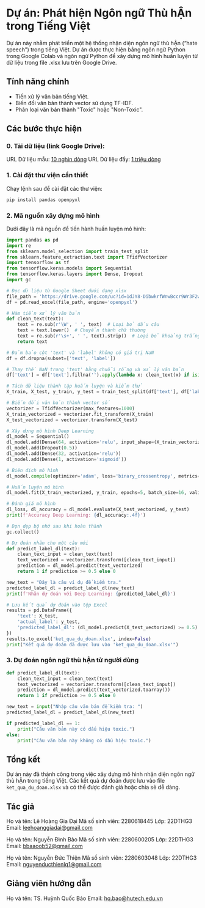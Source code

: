# Dự án: Phát hiện Ngôn ngữ Thù hẬn trong Tiếng Việt
Dự án này nhằm phát triển một hệ thống nhận diện ngôn ngữ thù hẬn (“hate speech”) trong tiếng Việt. Dự án được thực hiện bằng ngôn ngữ Python trong Google Colab và ngôn ngữ Python để xây dựng mô hình huấn luyện từ dữ liệu trong file .xlsx lưu trên Google Drive.

## Tính năng chính
- Tiền xử lý văn bản tiếng Việt.
- Biến đổi văn bản thành vector sử dụng TF-IDF.
- Phân loại văn bản thành "Toxic" hoặc "Non-Toxic".

## Các bước thực hiện
### 0. Tải dữ liệu (link Google Drive):
URL Dữ liệu mẫu: [10 nghìn dòng](https://docs.google.com/spreadsheets/d/1Ahsx819pr1_uoBzYpAQ3y7jCvrzrrEpj/edit?usp=drive_link&ouid=115162853690801608992&rtpof=true&sd=true)
URL Dữ liệu đầy: [1 triệu dòng](https://docs.google.com/spreadsheets/d/1izHHnc_CzggaFDNgc2XhAMiA_K7D-_D4/edit?usp=drive_link&ouid=115162853690801608992&rtpof=true&sd=true)

### 1. Cài đặt thư viện cần thiết
Chạy lệnh sau để cài đặt các thư viện:

```bash
pip install pandas openpyxl
```

### 2. Mã nguồn xây dựng mô hình
Dưới đây là mã nguồn để tiến hành huấn luyện mô hình:

```python
import pandas as pd
import re
from sklearn.model_selection import train_test_split
from sklearn.feature_extraction.text import TfidfVectorizer
import tensorflow as tf
from tensorflow.keras.models import Sequential
from tensorflow.keras.layers import Dense, Dropout
import gc

# Đọc dữ liệu từ Google Sheet dưới dạng xlsx
file_path = 'https://drive.google.com/uc?id=1dJY8-DibwkrfWnwBccr9Wr3F2wPWii8a'
df = pd.read_excel(file_path, engine='openpyxl')

# Hàm tiền xử lý văn bản
def clean_text(text):
    text = re.sub(r'\W', ' ', text)  # Loại bỏ dấu câu
    text = text.lower()  # Chuyển thành chữ thường
    text = re.sub(r'\s+', ' ', text).strip()  # Loại bỏ khoảng trắng thừa
    return text

# Đảm bảo cột 'text' và 'label' không có giá trị NaN
df = df.dropna(subset=['text', 'label'])

# Thay thế NaN trong 'text' bằng chuỗi rỗng và xử lý văn bản
df['text'] = df['text'].fillna('').apply(lambda x: clean_text(x) if isinstance(x, str) else '')

# Tách dữ liệu thành tập huấn luyện và kiểm thử
X_train, X_test, y_train, y_test = train_test_split(df['text'], df['label'], test_size=0.2, random_state=42)

# Biến đổi văn bản thành vector số
vectorizer = TfidfVectorizer(max_features=1000)
X_train_vectorized = vectorizer.fit_transform(X_train)
X_test_vectorized = vectorizer.transform(X_test)

# Xây dựng mô hình Deep Learning
dl_model = Sequential()
dl_model.add(Dense(64, activation='relu', input_shape=(X_train_vectorized.shape[1],)))
dl_model.add(Dropout(0.5))
dl_model.add(Dense(32, activation='relu'))
dl_model.add(Dense(1, activation='sigmoid'))

# Biên dịch mô hình
dl_model.compile(optimizer='adam', loss='binary_crossentropy', metrics=['accuracy'])

# Huấn luyện mô hình
dl_model.fit(X_train_vectorized, y_train, epochs=5, batch_size=16, validation_data=(X_test_vectorized, y_test))

# Đánh giá mô hình
dl_loss, dl_accuracy = dl_model.evaluate(X_test_vectorized, y_test)
print(f'Accuracy Deep Learning: {dl_accuracy:.4f}')

# Dọn dẹp bộ nhớ sau khi hoàn thành
gc.collect()

# Dự đoán nhãn cho một câu mới
def predict_label_dl(text):
    clean_text_input = clean_text(text)
    text_vectorized = vectorizer.transform([clean_text_input])
    prediction = dl_model.predict(text_vectorized)
    return 1 if prediction >= 0.5 else 0

new_text = "Đây là câu ví dụ để kiểm tra."
predicted_label_dl = predict_label_dl(new_text)
print(f'Nhãn dự đoán với Deep Learning: {predicted_label_dl}')

# Lưu kết quả dự đoán vào tệp Excel
results = pd.DataFrame({
    'text': X_test,
    'actual_label': y_test,
    'predicted_label_dl': (dl_model.predict(X_test_vectorized) >= 0.5).astype(int).flatten()
})
results.to_excel('ket_qua_du_doan.xlsx', index=False)
print("Kết quả dự đoán đã được lưu vào 'ket_qua_du_doan.xlsx'")
```

### 3. Dự đoán ngôn ngữ thù hẬn từ người dùng

```python
def predict_label_dl(text):
    clean_text_input = clean_text(text)
    text_vectorized = vectorizer.transform([clean_text_input])
    prediction = dl_model.predict(text_vectorized.toarray())
    return 1 if prediction >= 0.5 else 0

new_text = input("Nhập câu văn bản để kiểm tra: ")
predicted_label_dl = predict_label_dl(new_text)

if predicted_label_dl == 1:
    print("Câu văn bản này có dấu hiệu toxic.")
else:
    print("Câu văn bản này không có dấu hiệu toxic.")
```

## Tổng kết
Dự án này đã thành công trong việc xây dựng mô hình nhận diện ngôn ngữ thù hẬn trong tiếng Việt. Các kết quả dự đoán được lưu vào file `ket_qua_du_doan.xlsx` và có thể được đánh giá hoặc chia sẻ dễ dàng.

## Tác giả

Họ và tên: Lê Hoàng Gia Đại
Mã số sinh viên: 2280618445
Lớp: 22DTHG3\
Email: [leehoanggiadai@gmail.com](mailto\:leehoanggiadai@gmail.com)

Họ và tên: Nguyễn Đình Bảo
Mã số sinh viên: 2280600205
Lớp: 22DTHG3\
Email: [bbaaoob52@gmail.com](mailto\:bbaaoob52@gmail.com)

Họ và tên: Nguyễn Đức Thiện
Mã số sinh viên: 2280603048
Lớp: 22DTHG3\
Email: [nguyenducthienlq1@gmail.com](mailto\:nguyenducthienlq1@gmail.com)

## Giảng viên hướng dẫn

Họ và tên: TS. Huỳnh Quốc Bảo 
Email: [hq.bao@hutech.edu.vn](mailto\:hq.bao@hutech.edu.vn)

